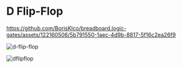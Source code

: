 # D Flip-Flop

https://github.com/BorisKlco/breadboard.logic-gates/assets/122160506/5b791550-1aec-4d9b-8817-5f16c2ea26f9

![d-flip-flop](https://github.com/BorisKlco/breadboard.logic-gates/assets/122160506/7d4b8ab3-5972-4778-833e-d60f97520205)

![dflipflop](https://cdn.discordapp.com/attachments/1176624049548443799/1176624052090187866/d_flip-flop.jpg)
